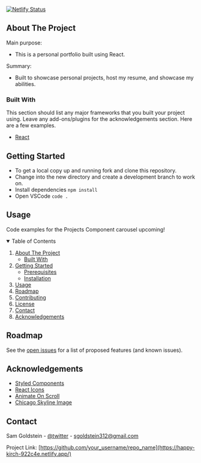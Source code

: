 [![Netlify Status](https://api.netlify.com/api/v1/badges/37def81a-da64-4124-bdf3-3798eb93a693/deploy-status)](https://app.netlify.com/sites/sam-goldstein/deploys)
## About The Project

Main purpose:
* This is a personal portfolio built using React. 

Summary: 
* Built to showcase personal projects, host my resume, and showcase my abilities. 

### Built With

This section should list any major frameworks that you built your project using. Leave any add-ons/plugins for the acknowledgements section. Here are a few examples.
* [React](https://reactjs.org/)

<!-- GETTING STARTED -->
## Getting Started

* To get a local copy up and running fork and clone this repository.
* Change into the new directory and create a development branch to work on. 
* Install dependencies
`npm install`
* Open VSCode
`code .`

## Usage

Code examples for the Projects Component carousel upcoming! 

<!-- TABLE OF CONTENTS -->
<details open="open">
  <summary>Table of Contents</summary>
  <ol>
    <li>
      <a href="#about-the-project">About The Project</a>
      <ul>
        <li><a href="#built-with">Built With</a></li>
      </ul>
    </li>
    <li>
      <a href="#getting-started">Getting Started</a>
      <ul>
        <li><a href="#prerequisites">Prerequisites</a></li>
        <li><a href="#installation">Installation</a></li>
      </ul>
    </li>
    <li><a href="#usage">Usage</a></li>
    <li><a href="#roadmap">Roadmap</a></li>
    <li><a href="#contributing">Contributing</a></li>
    <li><a href="#license">License</a></li>
    <li><a href="#contact">Contact</a></li>
    <li><a href="#acknowledgements">Acknowledgements</a></li>
  </ol>
</details>

<!-- ROADMAP -->
## Roadmap

See the [open issues](https://github.com/samgold2020/Personal-Portfolio/issues) for a list of proposed features (and known issues).

<!-- ACKNOWLEDGEMENTS -->
## Acknowledgements

* [Styled Components](https://styled-components.com/)
* [React Icons](https://react-icons.github.io/react-icons/)
* [Animate On Scroll](https://michalsnik.github.io/aos/)
* [Chicago Skyline Image](https://www.motionplaces.com/chicago-dusk-timelapse-free-stock-footage/)

<!-- CONTACT -->
## Contact

Sam Goldstein - [@twitter](https://twitter.com/@sgoldstein92) - sgoldstein312@gmail.com

Project Link: [https://github.com/your_username/repo_name](https://happy-kirch-922c4e.netlify.app/)

